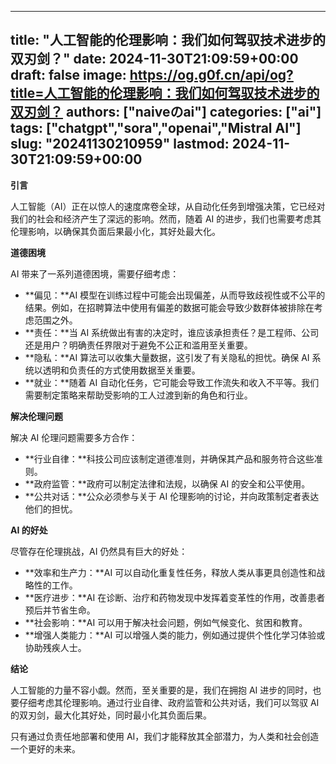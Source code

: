 
---
title: "人工智能的伦理影响：我们如何驾驭技术进步的双刃剑？"
date: 2024-11-30T21:09:59+00:00
draft: false
image: https://og.g0f.cn/api/og?title=人工智能的伦理影响：我们如何驾驭技术进步的双刃剑？
authors: ["naiveのai"]
categories: ["ai"]
tags: ["chatgpt","sora","openai","Mistral AI"]
slug: "20241130210959"
lastmod: 2024-11-30T21:09:59+00:00
---
**引言**

人工智能（AI）正在以惊人的速度席卷全球，从自动化任务到增强决策，它已经对我们的社会和经济产生了深远的影响。然而，随着 AI 的进步，我们也需要考虑其伦理影响，以确保其负面后果最小化，其好处最大化。

**道德困境**

AI 带来了一系列道德困境，需要仔细考虑：

* **偏见：**AI 模型在训练过程中可能会出现偏差，从而导致歧视性或不公平的结果。例如，在招聘算法中使用有偏差的数据可能会导致少数群体被排除在考虑范围之外。
* **责任：**当 AI 系统做出有害的决定时，谁应该承担责任？是工程师、公司还是用户？明确责任界限对于避免不公正和滥用至关重要。
* **隐私：**AI 算法可以收集大量数据，这引发了有关隐私的担忧。确保 AI 系统以透明和负责任的方式使用数据至关重要。
* **就业：**随着 AI 自动化任务，它可能会导致工作流失和收入不平等。我们需要制定策略来帮助受影响的工人过渡到新的角色和行业。

**解决伦理问题**

解决 AI 伦理问题需要多方合作：

* **行业自律：**科技公司应该制定道德准则，并确保其产品和服务符合这些准则。
* **政府监管：**政府可以制定法律和法规，以确保 AI 的安全和公平使用。
* **公共对话：**公众必须参与关于 AI 伦理影响的讨论，并向政策制定者表达他们的担忧。

**AI 的好处**

尽管存在伦理挑战，AI 仍然具有巨大的好处：

* **效率和生产力：**AI 可以自动化重复性任务，释放人类从事更具创造性和战略性的工作。
* **医疗进步：**AI 在诊断、治疗和药物发现中发挥着变革性的作用，改善患者预后并节省生命。
* **社会影响：**AI 可以用于解决社会问题，例如气候变化、贫困和教育。
* **增强人类能力：**AI 可以增强人类的能力，例如通过提供个性化学习体验或协助残疾人士。

**结论**

人工智能的力量不容小觑。然而，至关重要的是，我们在拥抱 AI 进步的同时，也要仔细考虑其伦理影响。通过行业自律、政府监管和公共对话，我们可以驾驭 AI 的双刃剑，最大化其好处，同时最小化其负面后果。

只有通过负责任地部署和使用 AI，我们才能释放其全部潜力，为人类和社会创造一个更好的未来。
